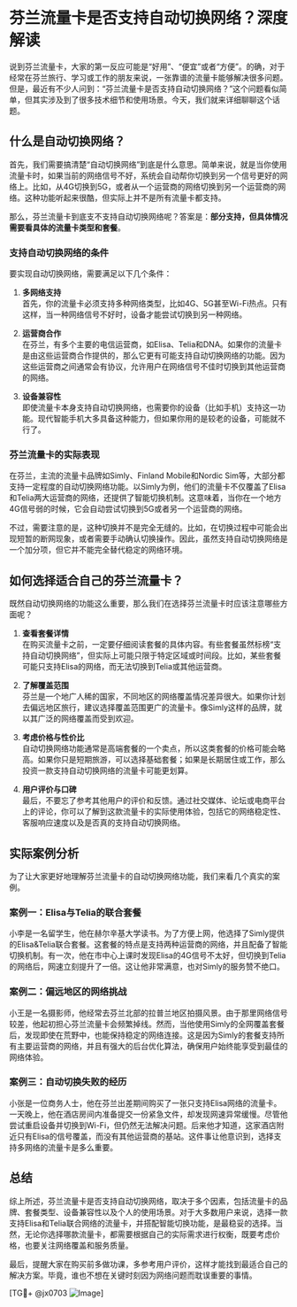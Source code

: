 # 芬兰流量卡是否支持自动切换网络？深度解读

说到芬兰流量卡，大家的第一反应可能是“好用”、“便宜”或者“方便”。的确，对于经常在芬兰旅行、学习或工作的朋友来说，一张靠谱的流量卡能够解决很多问题。但是，最近有不少人问到：“芬兰流量卡是否支持自动切换网络？”这个问题看似简单，但其实涉及到了很多技术细节和使用场景。今天，我们就来详细聊聊这个话题。

## 什么是自动切换网络？

首先，我们需要搞清楚“自动切换网络”到底是什么意思。简单来说，就是当你使用流量卡时，如果当前的网络信号不好，系统会自动帮你切换到另一个信号更好的网络上。比如，从4G切换到5G，或者从一个运营商的网络切换到另一个运营商的网络。这种功能听起来很酷，但实际上并不是所有流量卡都支持。

那么，芬兰流量卡到底支不支持自动切换网络呢？答案是：**部分支持，但具体情况需要看具体的流量卡类型和套餐**。

### 支持自动切换网络的条件

要实现自动切换网络，需要满足以下几个条件：

1. **多网络支持**  
   首先，你的流量卡必须支持多种网络类型，比如4G、5G甚至Wi-Fi热点。只有这样，当一种网络信号不好时，设备才能尝试切换到另一种网络。

2. **运营商合作**  
   在芬兰，有多个主要的电信运营商，如Elisa、Telia和DNA。如果你的流量卡是由这些运营商合作提供的，那么它更有可能支持自动切换网络的功能。因为这些运营商之间通常会有协议，允许用户在网络信号不佳时切换到其他运营商的网络。

3. **设备兼容性**  
   即使流量卡本身支持自动切换网络，也需要你的设备（比如手机）支持这一功能。现代智能手机大多具备这种能力，但如果你用的是较老的设备，可能就不行了。

### 芬兰流量卡的实际表现

在芬兰，主流的流量卡品牌如Simly、Finland Mobile和Nordic Sim等，大部分都支持一定程度的自动切换网络功能。以Simly为例，他们的流量卡不仅覆盖了Elisa和Telia两大运营商的网络，还提供了智能切换机制。这意味着，当你在一个地方4G信号弱的时候，它会自动尝试切换到5G或者另一个运营商的网络。

不过，需要注意的是，这种切换并不是完全无缝的。比如，在切换过程中可能会出现短暂的断网现象，或者需要手动确认切换操作。因此，虽然支持自动切换网络是一个加分项，但它并不能完全替代稳定的网络环境。

## 如何选择适合自己的芬兰流量卡？

既然自动切换网络的功能这么重要，那么我们在选择芬兰流量卡时应该注意哪些方面呢？

1. **查看套餐详情**  
   在购买流量卡之前，一定要仔细阅读套餐的具体内容。有些套餐虽然标榜“支持自动切换网络”，但实际上可能只限于特定区域或时间段。比如，某些套餐可能只支持Elisa的网络，而无法切换到Telia或其他运营商。

2. **了解覆盖范围**  
   芬兰是一个地广人稀的国家，不同地区的网络覆盖情况差异很大。如果你计划去偏远地区旅行，建议选择覆盖范围更广的流量卡。像Simly这样的品牌，就以其广泛的网络覆盖而受到欢迎。

3. **考虑价格与性价比**  
   自动切换网络功能通常是高端套餐的一个卖点，所以这类套餐的价格可能会略高。如果你只是短期旅游，可以选择基础套餐；如果是长期居住或工作，那么投资一款支持自动切换网络的流量卡可能更划算。

4. **用户评价与口碑**  
   最后，不要忘了参考其他用户的评价和反馈。通过社交媒体、论坛或电商平台上的评论，你可以了解到这款流量卡的实际使用体验，包括它的网络稳定性、客服响应速度以及是否真的支持自动切换网络。

## 实际案例分析

为了让大家更好地理解芬兰流量卡的自动切换网络功能，我们来看几个真实的案例。

### 案例一：Elisa与Telia的联合套餐

小李是一名留学生，他在赫尔辛基大学读书。为了方便上网，他选择了Simly提供的Elisa&Telia联合套餐。这套餐的特点是支持两种运营商的网络，并且配备了智能切换机制。有一次，他在市中心上课时发现Elisa的4G信号不太好，但切换到Telia的网络后，网速立刻提升了一倍。这让他非常满意，也对Simly的服务赞不绝口。

### 案例二：偏远地区的网络挑战

小王是一名摄影师，他经常去芬兰北部的拉普兰地区拍摄风景。由于那里网络信号较差，他起初担心芬兰流量卡会频繁掉线。然而，当他使用Simly的全网覆盖套餐后，发现即使在荒野中，也能保持稳定的网络连接。这是因为Simly的套餐支持所有主要运营商的网络，并且有强大的后台优化算法，确保用户始终能享受到最佳的网络体验。

### 案例三：自动切换失败的经历

小张是一位商务人士，他在芬兰出差期间购买了一张只支持Elisa网络的流量卡。一天晚上，他在酒店房间内准备提交一份紧急文件，却发现网速异常缓慢。尽管他尝试重启设备并切换到Wi-Fi，但仍然无法解决问题。后来他才知道，这家酒店附近只有Elisa的信号覆盖，而没有其他运营商的基站。这件事让他意识到，选择支持多网络的流量卡是多么重要。

## 总结

综上所述，芬兰流量卡是否支持自动切换网络，取决于多个因素，包括流量卡的品牌、套餐类型、设备兼容性以及个人的使用场景。对于大多数用户来说，选择一款支持Elisa和Telia联合网络的流量卡，并搭配智能切换功能，是最稳妥的选择。当然，无论你选择哪款流量卡，都需要根据自己的实际需求进行权衡，既要考虑价格，也要关注网络覆盖和服务质量。

最后，提醒大家在购买前多做功课，多参考用户评价，这样才能找到最适合自己的解决方案。毕竟，谁也不想在关键时刻因为网络问题而耽误重要的事情。

[TG💪+ @jx0703 ![Image](https://github.com/user-attachments/assets/dbca1d08-cadb-493c-b0ec-ad6f7a83f270)]